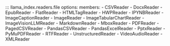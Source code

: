 ::: llama_index.readers.file
options:
members: - CSVReader - DocxReader - EpubReader - FlatReader - HTMLTagReader - HWPReader - IPYNBReader - ImageCaptionReader - ImageReader - ImageTabularChartReader - ImageVisionLLMReader - MarkdownReader - MboxReader - PDFReader - PagedCSVReader - PandasCSVReader - PandasExcelReader - PptxReader - PyMuPDFReader - RTFReader - UnstructuredReader - VideoAudioReader - XMLReader
